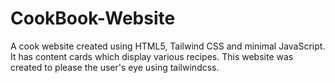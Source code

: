 # CookBook-Website
A cook website created using HTML5, Tailwind CSS and minimal JavaScript.  It has content cards which display various recipes. This website was created to please the user's eye using tailwindcss. 
